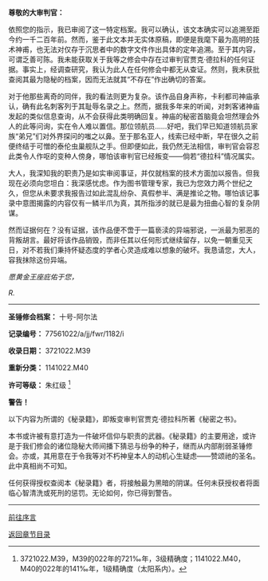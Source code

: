 **尊敬的大审判官：**

依照您的指示，我已审阅了这一特定档案。我可以确认，该文本确实可以追溯至距今约一千二百年前。然而，鉴于此文本并无实体原稿，即便是我麾下最为高明的技术神甫，也无法对仅存于沉思者中的数字文件作出具体的定年追溯。至于其内容，可谓乏善可陈。我未能获取关于我等之修会中存在过审判官贾克·德拉科的任何证据。事实上，经调查研究，我认为此人在任何修会中都无从查证。然则，我未获批查阅其最为隐秘的档案，因而无法就其“不存在”作出确切的答案。

对于他那些离奇的同伴，我的看法则更为复杂。该作品自身声称，卡利都司神庙承认，确有此名刺客列于其耻辱名录之上。然而，据我多年来的听闻，对刺客诸神庙发起的类似信息查询，从不会获得此类明确回复。神庙的秘密首脑竟会坦然理会外人的此等问询，实在令人难以置信。那位领航员……好吧，我们早已知道领航员家族“弟兄”们对外界探问的嗤之以鼻。至于那名亚人，线索已经中断，早在很久之前便终结于可憎的泰伦虫巢舰队之手。但即便如此，我仍然无法相信，审判官会容忍此类令人作呕的变种人傍身，哪怕该审判官已经叛变——倘若“德拉科”情况属实。

大人，我深知我的职责乃是如实审阅事证，并仅就档案的技术方面加以报告。但我现在必须向您坦白：我深感忧虑。作为图书管理专家，我已为您效力两个世纪之久，但您从未要求我报告过如此混乱纷杂、真假参半、满是推论之物。哪怕该记事录中意图揭露的内容仅有一鳞半爪为真，其所指涉的就已是最为扭曲心智的复杂阴谋。

然而证据何在？没有证据，该作品便不啻于一篇亵渎的异端邪说，一派最为邪恶的背叛胡言。最好将该作品销毁，而非任其以任何形式继续留存，以免一朝重见天日，对不若我们秉持怀疑态度的学者心灵造成难以想象的破坏。我恳请您，大人，容我抹除这份异端。
 
*愿黄金王座庇佑于您，*

*R.*

---
 
**圣锤修会档案：** 十号-阿尔法

**记录编号：** 77561022/a/jj/fwr/1182/i

**收录日期：** 3721022.M39

**重新分类：** 1141022.M40

**许可等级：** 朱红级 [^1]
 
**警告！**

以下内容为所谓的《秘录籍》，即叛变审判官贾克·德拉科所著《秘密之书》。

本书或许被有意打造为一件破坏信仰与职责的武器。《秘录籍》的主要用途，或许是于我们修会的诸位隐秘大师间播下猜忌与纷争的种子，继而从内部削弱圣锤修会。亦或，其用意在于令我等对不朽神皇本人的动机心生疑虑——赞颂祂的圣名。此中真相尚不可知。

任何获得授权查阅本《秘录籍》者，将接触最为黑暗的阴谋。任何未获授权者将面临心智清洗或死刑的惩罚。无论如何，你已得到警告。

---
 
[^1]:3721022.M39，M39的022年的721‰年，3级精确度；1141022.M40，M40的022年的141‰年，1级精确度（太阳系内）。

[前往序言](draco0)

[返回章节目录](/CommorraghNotGomorrah/IanWatson/draco)
